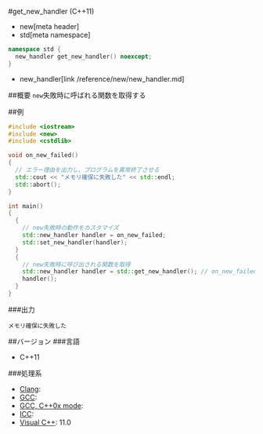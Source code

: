 #get_new_handler (C++11)
* new[meta header]
* std[meta namespace]

```cpp
namespace std {
  new_handler get_new_handler() noexcept;
}
```
* new_handler[link /reference/new/new_handler.md]

##概要
`new`失敗時に呼ばれる関数を取得する


##例
```cpp
#include <iostream>
#include <new>
#include <cstdlib>

void on_new_failed()
{
  // エラー理由を出力し、プログラムを異常終了させる
  std::cout << "メモリ確保に失敗した" << std::endl;
  std::abort();
}

int main()
{
  {
    // new失敗時の動作をカスタマイズ
    std::new_handler handler = on_new_failed;
    std::set_new_handler(handler);
  }
  {
    // new失敗時に呼び出される関数を取得
    std::new_handler handler = std::get_new_handler(); // on_new_failed()が返される
    handler();
  }
}
```

###出力
```
メモリ確保に失敗した
```

##バージョン
###言語
- C++11

###処理系
- [Clang](/implementation.md#clang): 
- [GCC](/implementation.md#gcc): 
- [GCC, C++0x mode](/implementation.md#gcc): 
- [ICC](/implementation.md#icc): 
- [Visual C++](/implementation.md#visual_cpp): 11.0

